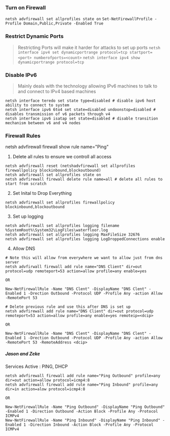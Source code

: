 ### Turn on Firewall
```netsh advfirewall set allprofiles state on```
```Set-NetFirewallProfile -Profile Domain,Public,Private -Enabled True```

### Restrict Dynamic Ports
> Restricting Ports will make it harder for attacks to set up ports
```netsh interface ipv4 set dynamicportrange protocol=tcp startport=<port> numberofports=<count>```
```netsh interface ipv4 show dynamicportrange protocol=tcp```

### Disable IPv6 
> Mainly deals with the technology allowing IPv6 machines to talk to and connect to IPv4 based machines
```
netsh interface teredo set state type=disabled # disable ipv6 host ability to connect to system
netsh interface ipv6 6to4 set state=disabled undoonstop=disabled # disables transmission of v6 packets through v4
netsh interface ipv6 isatap set state=disabled # disable transition mechanism between v6 and v4 nodes
```

### Firewall Rules
netsh advfirewall firewall show rule name="Ping"
1. Delete all rules to ensure we controll all access
```
netsh advfirewall reset (netshadvfirewall set allprofiles firewallpolicy blockinbound,blockoutbound)
netsh advfirewall set allprofiles state on
netsh advfirewall firewall delete rule name=all # delete all rules to start from scratch
```
2. Set Inital to Drop Everything
```
netsh advfirewall set allprofiles firewallpolicy blockinbound,blockoutbound
```

3. Set up logging
```
netsh advfirewall set allprofiles logging filename %SystemRoot%\System32\LogFiles\waterfloor.log
netsh advfirewall set allprofiles logging MaxFileSize 32676
netsh advfirewall set allprofiles logging LogDroppedConnections enable
```

4. Allow DNS
```
# Note this will allow from everywhere we want to allow just from dns server
netsh advfirwall firewall add rule name="DNS Client" dir=out protocol=udp remoteport=53 action=allow profile=any enable=yes

OR

New-NetFirewallRule -Name "DNS Clent" -DisplayName "DNS Clent" -Enabled 1 -Drection Outbound -Protocol UDP -Profile Any -action Allow -RemotePort 53

# Delete previous rule and use this after DNS is set up
netsh advfirewall add rule name="DNS Client" dir=out protocol=udp remoteport=53 action=allow profile=any enable=yes remoteip=<dcip>

OR

New-NetFirewallRule -Name "DNS Clent" -DisplayName "DNS Clent" -Enabled 1 -Drection Outbound -Protocol UDP -Profile Any -action Allow -RemotePort 53 -RemoteAddress <dcip>
```

##### Jason and Zeke
Services Active : PING, DHCP
```
netsh advfirewall firewall add rule name="Ping Outbound" profile=any dir=out action=allow protocol=icmp4:8
netsh advfirewall firewall add rule name="Ping Inbound" profile=any dir=in action=alow protocol=icmp4:8

OR

New-NetFirewallRule -Name "Ping Outbound" -DisplayName "Ping Outbound" -Enabled 1 -Direction Outbound -Action Block -Profile Any -Protocol ICMPv4
New-NetFirewallRule -Name "Ping Inbound" -DisplayName "Ping Inbound" -Enabled 1 -Direction Inbound -Action Block -Profile Any -Protocol ICMPv4
```





